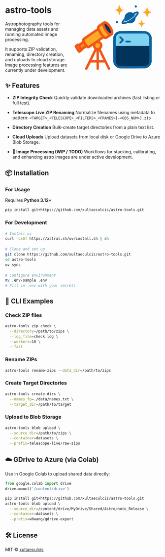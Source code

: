 <img src="docs/assets/logo.png" alt="" width="300" style="float: right" align="right" />

# astro-tools

Astrophotography tools for managing data assets and running automated image processing.

It supports ZIP validation, renaming, directory creation, and uploads to cloud storage. Image processing features are currently under development.

## ✨ Features

- **ZIP Integrity Check**
    Quickly validate downloaded archives (fast listing or full test).

- **Telescope.Live ZIP Renaming**
    Normalize filenames using metadata to pattern:
    `<TARGET>_<TELESCOPE>_<FILTERS>_<FRAMES>[-<OBS_NUM>].zip`

- **Directory Creation**
    Bulk-create target directories from a plain text list.

- **Cloud Uploads**
    Upload datasets from local disk or Google Drive to Azure Blob Storage.

- **🔭 Image Processing (WIP / TODO)**
    Workflows for stacking, calibrating, and enhancing astro images are under active development.

## 📦 Installation

### For Usage

Requires **Python 3.12+**

```bash
pip install git+https://github.com/xultaeculcis/astro-tools.git
```

### For Development

```bash
# Install uv
curl -LsSf https://astral.sh/uv/install.sh | sh

# Clone and set up
git clone https://github.com/xultaeculcis/astro-tools.git
cd astro-tools
uv sync

# Configure environment
mv .env-sample .env
# Fill in .env with your secrets
```

## 🚀 CLI Examples

### Check ZIP files

```bash
astro-tools zip check \
  --directory=/path/to/zips \
  --log_file=check.log \
  --workers=10 \
  --fast
```

### Rename ZIPs

```bash
astro-tools rename-zips --data_dir=/path/to/zips
```

### Create Target Directories

```bash
astro-tools create-dirs \
  --names_fp=./data/names.txt \
  --target_dir=/path/to/target
```

### Upload to Blob Storage

```bash
astro-tools blob upload \
  --source_dir=/path/to/zips \
  --container=datasets \
  --prefix=telescope-live/raw-zips
```

## ☁️ GDrive to Azure (via Colab)

Use in Google Colab to upload shared data directly:

```python
from google.colab import drive
drive.mount('/content/drive')
```

```bash
pip install git+https://github.com/xultaeculcis/astro-tools.git
astro-tools blob upload \
  --source_dir=/content/drive/MyDrive/Shared/Astrophoto_Release \
  --container=datasets \
  --prefix=whwang/gdrive-export
```

## 🛠️ License

MIT © [xultaeculcis](https://github.com/xultaeculcis/astro-tools/blob/main/LICENSE)
